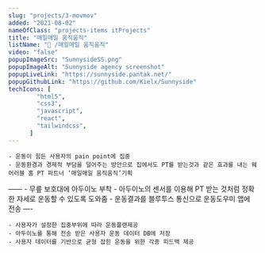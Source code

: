 ```yaml
---
slug: "projects/3-movmov"
added: "2021-08-02"
nameOfClass: "projects-items itProjects"
title: "매일매일 움직움직"
listName: "📱 /매일매일 움직움직"
video: "false"
popupImageSrc: "SunnysideSS.png"
popupImageAlt: "Sunnyside agency screenshot"
popupLiveLink: "https://sunnyside.pantak.net/"
popupGithubLink: "https://github.com/Kielx/Sunnyside"
techIcons: [
        "html5",
        "css3",
        "javascript",
        "react",
        "tailwindcss",
      ]
---
```



    - 운동이 힘든 사용자의 pain point에 집중 
    - 운동환경과 경제적 부담을 덜어주는 방안으로 집에서도 PT를 받는것과 같은 효과를 내는 웨어러블 홈 PT 파트너 ‘매일매일 움직움직’기획   
——
    - 무릎 보호대에 아두이노 부착
    - 아두이노의 센서를 이용해 PT 받는 것처럼 정확한 자세로 운동할 수 있도록 도와줌
    - 운동결과를 블루투스 통신으로 운동도우미 앱에 전송
—-

    - 사용자가 설정한 집중부위에 따라 운동플랜제공
    - 아두이노를 통해 전송 받은 사용자 운동 데이터 DB에 저장
    - 사용자 데이터를 기반으로 균형 잡힌 운동을 위한 각종 피드백 제공   